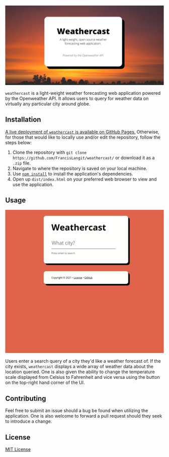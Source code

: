 ![Banner](./readme_banner.png)

`weathercast` is a light-weight weather forecasting web application powered by the Openweather API. It allows users to query for weather data on virtually any particular city around globe.  

## Installation

[A live deployment of `weathercast` is available on GitHub Pages.](https://francislangit.github.io/weathercast/) Otherwise, for those that would like to locally use and/or edit the repository, follow the steps below:

1. Clone the repository with `git clone https://github.com/FrancisLangit/weathercast/` or download it as a `.zip` file.
2. Navigate to where the repository is saved on your local machine.
3. Use [`npm install`](https://docs.npmjs.com/cli/v7/commands/npm-install) to install the application's dependencies.
4. Open up `dist/index.html` on your preferred web browser to view and use the application.

## Usage

![GIF demonstrating usage of the web application](./readme_usage_gif.gif)

Users enter a search query of a city they'd like a weather forecast of. If the city exists, `weathercast` displays a wide array of weather data about the location queried. One is also given the ability to change the temperature scale displayed from Celsius to Fahrenheit and vice versa using the button on the top-right hand corner of the UI.

## Contributing

Feel free to submit an issue should a bug be found when utilizing the  application. One is also welcome to forward a pull request should they  seek to introduce a change.

## License

[MIT License](https://github.com/FrancisLangit/weathercast/blob/main/LICENSE)